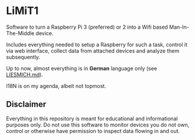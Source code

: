 # LiMiT1

Software to turn a Raspberry Pi 3 (preferred) or 2 into a Wifi based Man-In-The-Middle device.

Includes everything needed to setup a Raspberry for such a task, control it via web interface, collect data from attached devices and analyze them subsequently.

Up to now, almost everything is in **German** language only (see [LIESMICH.md](./LIESMICH.md)).

I18N is on my agenda, albeit not topmost.

## Disclaimer

Everything in this repository is meant for educational and informational purposes only. Do not use this software to monitor devices you do not own, control or otherwise have permission to inspect data flowing in and out.
